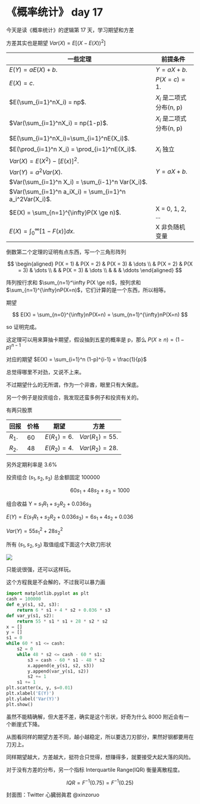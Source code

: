 # 《概率统计》 day 17

今天是读《概率统计》的逻辑第 17 天，学习期望和方差

方差其实也是期望 $Var(X) = E[(X - E(X))^2]$

|一些定理                                                      |前提条件                  |
|--                                                          |--                       |
|$E(Y) = aE(X) + b$.                                         |$Y = aX + b$.            |
|$E(X) = c$.                                                 |$P(X = c) = 1$.          |
|$E(\sum_{i=1}^nX_i) = np$.                                  |$X_i$ 是二项式分布(n, p)   |
|$Var(\sum_{i=1}^nX_i) = np(1-p)$.                           |$X_i$ 是二项式分布(n, p)   |
|$E(\sum_{i=1}^nX_i)=\sum_{i=1}^nE(X_i)$.                    |                         |
|$E(\prod_{i=1}^n X_i) = \prod_{i=1}^nE(X_i)$.               |$X_i$ 独立                |
|$Var(X) = E(X^2) - [E(x)]^2$.                               |                          |
|$Var(Y) = a^2Var(X)$.                                       |$Y = aX + b$.             |
|$Var(\sum_{i=1}^n X_i) = \sum_{i-1}^n Var(X_i)$.            |                          |
|$Var(\sum_{i=1}^n a_iX_i) = \sum_{i=1}^n a_i^2Var(X_i)$.    |                          |
|$E(X) = \sum_{n=1}^{\infty}P(X \ge n)$.                     |X = 0, 1, 2, ...         |
|$E(X) = \int_{0}^{\infty}[1-F(x)]dx$.                       |X 非负随机变量             |

倒数第二个定理的证明有点东西，写一个三角形阵列

$$
\begin{aligned}
P(X = 1) & P(X = 2) & P(X = 3) & \dots \\
         & P(X = 2) & P(X = 3) & \dots \\
         &          & P(X = 3) & \dots \\
         &          &          & \ddots
\end{aligned}
$$

阵列按行求和 $\sum_{n=1}^\infty P(X \ge n)$，按列求和 $\sum_{n=1}^{\infty}nP(X=n)$，它们计算的是一个东西，所以相等。

期望

$$
E(X) = \sum_{n=0}^{\infty}nP(X=n) = \sum_{n=1}^{\infty}nP(X=n)
$$

so 证明完成。

这定理可以用来算抽卡期望，假设抽到五星的概率是 p，那么 $P(X \ge n) = (1-p)^{n-1}$

对应的期望 $E(X) = \sum_{i=1}^n (1-p)^{i-1} = \frac{1}{p}$

总觉得哪里不对劲，又说不上来。

不过期望什么的无所谓，作为一个非酋，眼里只有大保底。

<!-- 好像知道平均收入不靠谱的地方了，期望应该是加权平均，而现实通常是灯权平均。

怪不得我和马云平均上亿，靠谱的算法应该是 $E = f(x = me) * P_{me} + f(x = jack.ma) * P_{jack.ma}$ 才对 -->

另一个例子是投资组合，我发现还蛮多例子和投资有关的。

有两只股票

|回报|价格|期望|方差|
|--|-- |--|--|
|$R_1$.|60|$E(R_1)=6$.|$Var(R_1)=55$.|
|$R_2$.|48|$E(R_2)=4$.|$Var(R_2)=28$.|

另外定期利率是 3.6%

投资组合 ($s_1, s_2, s_3$) 总金额固定 100000

$$60s_1 + 48s_2 + s_3 = 1000$$

组合收益 Y = $s_1R_1 + s_2R_2 + 0.036s_3$

$E(Y) = E(s_1R_1 + s_2R_2 + 0.036s_3) = 6s_1 + 4s_2 + 0.036$

$Var(Y) = 55s_1^2 + 28s_2^2$

所有 ($s_1, s_2, s_3$) 取值组成下面这个大砍刀形状

![](https://files.mdnice.com/user/18103/7076103a-fed8-4aff-bc47-6ff84373a104.png)

只能说很强，还可以这样玩。

这个方程我是不会解的，不过我可以暴力画

```python
import matplotlib.pyplot as plt
cash = 100000
def e_y(s1, s2, s3):
    return 6 * s1 + 4 * s2 + 0.036 * s3
def var_y(s1, s2):
    return 55 * s1 * s1 + 28 * s2 * s2
x = []
y = []
s1 = 0
while 60 * s1 <= cash:
    s2 = 0
    while 48 * s2 <= cash - 60 * s1:
        s3 = cash - 60 * s1 - 48 * s2
        x.append(e_y(s1, s2, s3))
        y.append(var_y(s1, s2))
        s2 += 1
    s1 += 1
plt.scatter(x, y, s=0.01)
plt.xlabel('E(Y)')
plt.ylabel('Var(Y)')
plt.show()
```

虽然不能精确解，但大差不差，确实是这个形状，好奇为什么 8000 附近会有一个断崖式下降。

从图看同样的期望方差不同，越小越稳定，所以要选刀刃部分，果然好钢都要用在刀刃上。

同样期望越大，方差越大，挺符合只觉得，想赚得多，就要接受大起大落的风险。

对于没有方差的分布，另一个指标 Interquartile Range(IQR) 衡量离散程度。

$$
IQR = F^{-1}(0.75) = F^{-1}(0.25)
$$

封面图：Twitter 心臓弱眞君 @xinzoruo